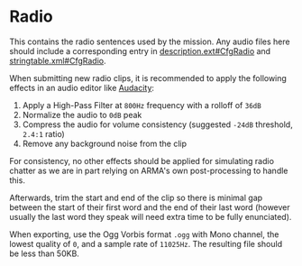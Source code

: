 # Radio

This contains the radio sentences used by the mission. Any audio files here
should include a corresponding entry in [description.ext#CfgRadio]
and [stringtable.xml#CfgRadio].

When submitting new radio clips, it is recommended to apply the following effects
in an audio editor like [Audacity]:

1. Apply a High-Pass Filter at `800Hz` frequency with a rolloff of `36dB`
2. Normalize the audio to `0dB` peak
3. Compress the audio for volume consistency
   (suggested `-24dB` threshold, `2.4:1` ratio)
4. Remove any background noise from the clip

For consistency, no other effects should be applied for simulating radio chatter
as we are in part relying on ARMA's own post-processing to handle this.

Afterwards, trim the start and end of the clip so there is minimal gap between
the start of their first word and the end of their last word (however usually
the last word they speak will need extra time to be fully enunciated).

When exporting, use the Ogg Vorbis format `.ogg` with Mono channel,
the lowest quality of `0`, and a sample rate of `11025Hz`.
The resulting file should be less than 50KB.

[description.ext#CfgRadio]: https://community.bistudio.com/wiki/Description.ext#CfgRadio
[stringtable.xml#CfgRadio]: ../stringtable.xml
[Audacity]: https://www.audacityteam.org/
